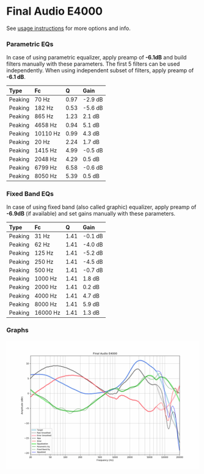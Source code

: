 # Final Audio E4000
See [usage instructions](https://github.com/jaakkopasanen/AutoEq#usage) for more options and info.

### Parametric EQs
In case of using parametric equalizer, apply preamp of **-6.1dB** and build filters manually
with these parameters. The first 5 filters can be used independently.
When using independent subset of filters, apply preamp of **-6.1 dB**.

| Type    | Fc       |    Q | Gain    |
|:--------|:---------|:-----|:--------|
| Peaking | 70 Hz    | 0.97 | -2.9 dB |
| Peaking | 182 Hz   | 0.53 | -5.6 dB |
| Peaking | 865 Hz   | 1.23 | 2.1 dB  |
| Peaking | 4658 Hz  | 0.94 | 5.1 dB  |
| Peaking | 10110 Hz | 0.99 | 4.3 dB  |
| Peaking | 20 Hz    | 2.24 | 1.7 dB  |
| Peaking | 1415 Hz  | 4.99 | -0.5 dB |
| Peaking | 2048 Hz  | 4.29 | 0.5 dB  |
| Peaking | 6799 Hz  | 6.58 | -0.6 dB |
| Peaking | 8050 Hz  | 5.39 | 0.5 dB  |

### Fixed Band EQs
In case of using fixed band (also called graphic) equalizer, apply preamp of **-6.9dB**
(if available) and set gains manually with these parameters.

| Type    | Fc       |    Q | Gain    |
|:--------|:---------|:-----|:--------|
| Peaking | 31 Hz    | 1.41 | -0.1 dB |
| Peaking | 62 Hz    | 1.41 | -4.0 dB |
| Peaking | 125 Hz   | 1.41 | -5.2 dB |
| Peaking | 250 Hz   | 1.41 | -4.5 dB |
| Peaking | 500 Hz   | 1.41 | -0.7 dB |
| Peaking | 1000 Hz  | 1.41 | 1.8 dB  |
| Peaking | 2000 Hz  | 1.41 | 0.2 dB  |
| Peaking | 4000 Hz  | 1.41 | 4.7 dB  |
| Peaking | 8000 Hz  | 1.41 | 5.9 dB  |
| Peaking | 16000 Hz | 1.41 | 1.3 dB  |

### Graphs
![](./Final%20Audio%20E4000.png)